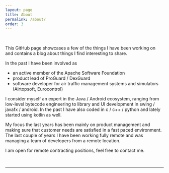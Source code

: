 ```yaml
---
layout: page
title: About
permalink: /about/
order: 3
---
```


<br/>

This GitHub page showcases a few of the things I have been working on and contains a blog
about things I find interesting to share.

In the past I have been involved as

<ul>
<li>an active member of the Apache Software Foundation</li>
<li>product lead of ProGuard / DexGuard</li>
<li>software developer for air traffic management systems and simulators (Airtopsoft, Eurocontrol)</li>
</ul>

I consider myself an expert in the Java / Android ecosystem, ranging from low-level bytecode engineering to library and
UI development in swing / javafx / android. In the past I have also coded in c / c++ / python and lately started using
kotlin as well.

My focus the last years has been mainly on product management and making sure that customer needs are satisfied in a fast paced environment. 
The last couple of years I have been working fully remote and was managing a team of developers from a remote location.

I am open for remote contracting positions, feel free to contact me.

<br/>
<hr/>
<br/>

<span class="contacticon center">
  <a href="mailto:thomas.neidhart@gmail.com"><i class="fa fa-envelope-square"></i></a>
  <a href="https://github.com/netomi" target="_blank"><i class="fa fa-github-square"></i></a>
  <a href="https://stackoverflow.com/users/3784643/t-neidhart" target="_blank"><i class="fa fa-stack-overflow"></i></a>
  <a href="https://www.linkedin.com/in/thomasneidhart/" target="_blank"><i class="fa fa-linkedin-square"></i></a>
</span>

